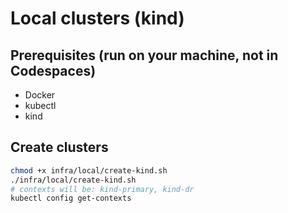 # Local clusters (kind)

## Prerequisites (run on your machine, not in Codespaces)
- Docker
- kubectl
- kind

## Create clusters
```bash
chmod +x infra/local/create-kind.sh
./infra/local/create-kind.sh
# contexts will be: kind-primary, kind-dr
kubectl config get-contexts
